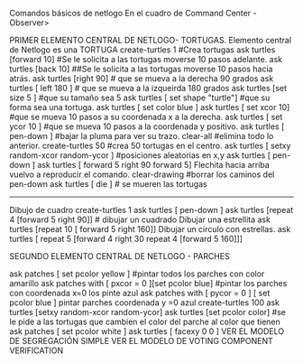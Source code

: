 Comandos básicos de netlogo
En el cuadro de Command Center - Observer>

PRIMER ELEMENTO CENTRAL DE NETLOGO- TORTUGAS.
  Elemento central de Netlogo es una TORTUGA
  create-turtles 1 #Crea tortugas
  ask turtles [forward 10] #Se le solicita a las tortugas moverse 10 pasos adelante.
  ask turtles [back 10]    ##Se le solicita a las tortugas moverse 10 pasos hacia atrás.
  ask turtles [right 90]   # que se mueva a la derecha 90 grados
  ask turtles [ left 180 ] # que se mueva a la izqueirda 180 grados
  ask turtles [set size 5 ] #que su tamaño sea 5
  ask turtles [ set shape "turtle"] #que su forma sea una tortuga.
  ask turtles [ set color blue ] 
  ask turtles [ set xcor 10]     #que se mueva 10 pasos a su coordenada x a la derecha.
  ask turtles [ set ycor 10 ]    #que se mueva 10 pasos a la coordenada y positivo.
  ask turtles [ pen-down ]      #bajar la pluma para ver su trazo.
  clear-all                #elimina todo lo anterior.
  create-turtles 50       #crea 50 tortugas en el centro.
  ask turtles [ setxy random-xcor random-ycor ]   #posiciones aleatorias en x,y
  ask turtles [ pen-down ]
  ask turtles [ forward 5 right 90 forward 5]
Flechita hacia arriba vuelvo a reproducir el comando.
  clear-drawing          #borrar los caminos del pen-down
  ask turtles [ die ]   # se mueren las tortugas
_____
Dibujo de cuadro
  create-turtles 1
  ask turtles [ pen-down ]
  ask turtles [repeat 4 [forward 5 right 90]]  # dibujar un cuadrado
Dibujar una estrellita
  ask turtles [repeat 10 [ forward 5 right 160]] 
Dibujar un circulo con estrellas.
  ask turtles [ repeat 5 [forward 4 right 30 repeat 4 [forward 5 160]]]

SEGUNDO ELEMENTO CENTRAL DE NETLOGO - PARCHES

  ask patches [ set pcolor yellow ] #pintar todos los parches con color amarillo
  ask patches with [ pxcor = 0 ][set pcolor blue]  #pintar los parches con coordenada x=0 los pinte azul
  ask patches with [ pycor = 0 ] [ set pcolor blue ] pintar parches coordenada y =0 azul
  create-turtles 100 
  ask turtles [setxy random-xcor random-ycor]
  ask turtles [set pcolor color]   #se le pide a las tortugas que cambien el color del parche al color que tienen
  ask patches [ set pcolor white ]
  ask turtles [ facexy 0 0 ]
  VER EL MODELO DE SEGREGACIÓN SIMPLE
  VER EL MODELO DE VOTING COMPONENT VERIFICATION

